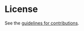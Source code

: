 # License

See the
[guidelines for contributions](https://github.com/ietf-wg-v6ops/draft-nb-v6ops-rfc7439-update/blob//CONTRIBUTING.md).
